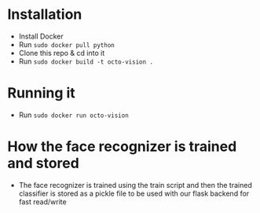 # Installation
- Install Docker
- Run `sudo docker pull python`
- Clone this repo & cd into it
- Run `sudo docker build -t octo-vision .`

# Running it
- Run `sudo docker run octo-vision`

# How the face recognizer is trained and stored

- The face recognizer is trained using the train script and then the trained classifier is stored as a pickle file to be used with our flask backend for fast read/write

